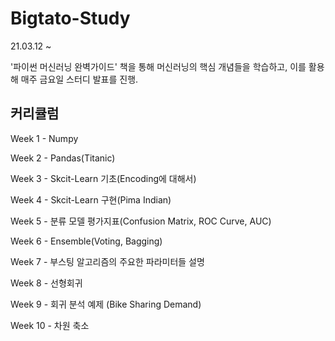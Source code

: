 # Bigtato-Study

21.03.12 ~

'파이썬 머신러닝 완벽가이드' 책을 통해 머신러닝의 핵심 개념들을 학습하고, 이를 활용해 매주 금요일 스터디 발표를 진행.

## 커리큘럼
Week 1 - Numpy

Week 2 - Pandas(Titanic)

Week 3 - Skcit-Learn 기초(Encoding에 대해서)

Week 4 - Skcit-Learn 구현(Pima Indian)

Week 5 - 분류 모델 평가지표(Confusion Matrix, ROC Curve, AUC)

Week 6 - Ensemble(Voting, Bagging)

Week 7 - 부스팅 알고리즘의 주요한 파라미터들 설명

Week 8 - 선형회귀

Week 9 - 회귀 분석 예제 (Bike Sharing Demand)

Week 10 - 차원 축소
